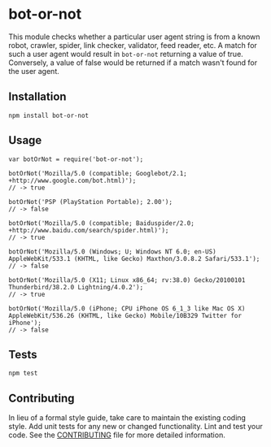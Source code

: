bot-or-not
======================

This module checks whether a particular user agent string is from a known robot,
crawler, spider, link checker, validator, feed reader, etc.  A match for such a
user agent would result in `bot-or-not` returning a value of true.  Conversely,
a value of false would be returned if a match wasn't found for the user agent.

## Installation

  `npm install bot-or-not`

## Usage

    var botOrNot = require('bot-or-not');

    botOrNot('Mozilla/5.0 (compatible; Googlebot/2.1; +http://www.google.com/bot.html)');
    // -> true
    
    botOrNot('PSP (PlayStation Portable); 2.00');
    // -> false
    
    botOrNot('Mozilla/5.0 (compatible; Baiduspider/2.0; +http://www.baidu.com/search/spider.html)');
    // -> true
    
    botOrNot('Mozilla/5.0 (Windows; U; Windows NT 6.0; en-US) AppleWebKit/533.1 (KHTML, like Gecko) Maxthon/3.0.8.2 Safari/533.1');
    // -> false
    
    botOrNot('Mozilla/5.0 (X11; Linux x86_64; rv:38.0) Gecko/20100101 Thunderbird/38.2.0 Lightning/4.0.2');
    // -> true
    
    botOrNot('Mozilla/5.0 (iPhone; CPU iPhone OS 6_1_3 like Mac OS X) AppleWebKit/536.26 (KHTML, like Gecko) Mobile/10B329 Twitter for iPhone');
    // -> false

## Tests

  `npm test`

## Contributing

In lieu of a formal style guide, take care to maintain the existing coding
style. Add unit tests for any new or changed functionality. Lint and test your
code.  See the [CONTRIBUTING](CONTRIBUTING.md) file for more detailed information.
